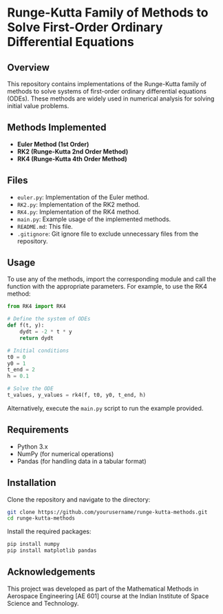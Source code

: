 # Runge-Kutta Family of Methods to Solve First-Order Ordinary Differential Equations

## Overview

This repository contains implementations of the Runge-Kutta family of methods to solve systems of first-order ordinary differential equations (ODEs). These methods are widely used in numerical analysis for solving initial value problems.

## Methods Implemented

- **Euler Method (1st Order)**
- **RK2 (Runge-Kutta 2nd Order Method)**
- **RK4 (Runge-Kutta 4th Order Method)**

## Files

- `euler.py`: Implementation of the Euler method.
- `RK2.py`: Implementation of the RK2 method.
- `RK4.py`: Implementation of the RK4 method.
- `main.py`: Example usage of the implemented methods.
- `README.md`: This file.
- `.gitignore`: Git ignore file to exclude unnecessary files from the repository.

## Usage

To use any of the methods, import the corresponding module and call the function with the appropriate parameters. For example, to use the RK4 method:

```python
from RK4 import RK4

# Define the system of ODEs
def f(t, y):
    dydt = -2 * t * y
    return dydt

# Initial conditions
t0 = 0
y0 = 1
t_end = 2
h = 0.1

# Solve the ODE
t_values, y_values = rk4(f, t0, y0, t_end, h)
```

Alternatively, execute the `main.py` script to run the example provided.

## Requirements

- Python 3.x
- NumPy (for numerical operations)
- Pandas (for handling data in a tabular format)

## Installation

Clone the repository and navigate to the directory:

```sh
git clone https://github.com/yourusername/runge-kutta-methods.git
cd runge-kutta-methods
```

Install the required packages:

```sh
pip install numpy
pip install matplotlib pandas
```

## Acknowledgements

This project was developed as part of the Mathematical Methods in Aerospace Engineering [AE 601] course at the Indian Institute of Space Science and Technology.